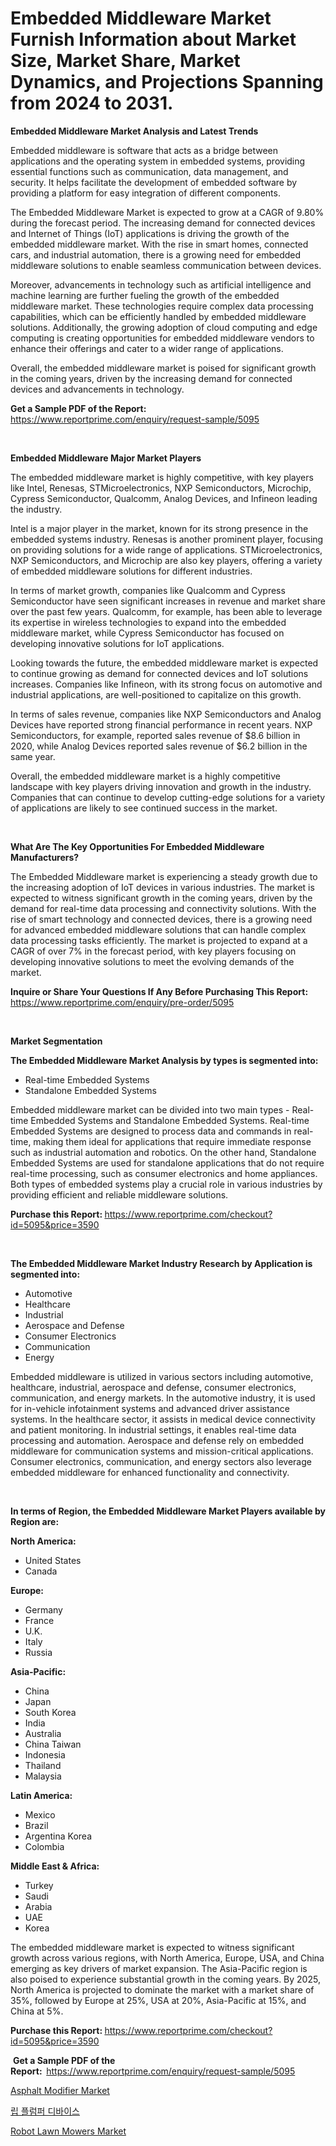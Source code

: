 <p><h1>Embedded Middleware Market Furnish Information about Market Size, Market Share, Market Dynamics, and Projections Spanning from 2024 to 2031.</h1></p><p><strong>Embedded Middleware Market Analysis and Latest Trends</strong></p>
<p><p>Embedded middleware is software that acts as a bridge between applications and the operating system in embedded systems, providing essential functions such as communication, data management, and security. It helps facilitate the development of embedded software by providing a platform for easy integration of different components.</p><p>The Embedded Middleware Market is expected to grow at a CAGR of 9.80% during the forecast period. The increasing demand for connected devices and Internet of Things (IoT) applications is driving the growth of the embedded middleware market. With the rise in smart homes, connected cars, and industrial automation, there is a growing need for embedded middleware solutions to enable seamless communication between devices.</p><p>Moreover, advancements in technology such as artificial intelligence and machine learning are further fueling the growth of the embedded middleware market. These technologies require complex data processing capabilities, which can be efficiently handled by embedded middleware solutions. Additionally, the growing adoption of cloud computing and edge computing is creating opportunities for embedded middleware vendors to enhance their offerings and cater to a wider range of applications.</p><p>Overall, the embedded middleware market is poised for significant growth in the coming years, driven by the increasing demand for connected devices and advancements in technology.</p></p>
<p><strong>Get a Sample PDF of the Report:&nbsp;</strong> <a href="https://www.reportprime.com/enquiry/request-sample/5095">https://www.reportprime.com/enquiry/request-sample/5095</a></p>
<p>&nbsp;</p>
<p><strong>Embedded Middleware Major Market Players</strong></p>
<p><p>The embedded middleware market is highly competitive, with key players like Intel, Renesas, STMicroelectronics, NXP Semiconductors, Microchip, Cypress Semiconductor, Qualcomm, Analog Devices, and Infineon leading the industry.</p><p>Intel is a major player in the market, known for its strong presence in the embedded systems industry. Renesas is another prominent player, focusing on providing solutions for a wide range of applications. STMicroelectronics, NXP Semiconductors, and Microchip are also key players, offering a variety of embedded middleware solutions for different industries.</p><p>In terms of market growth, companies like Qualcomm and Cypress Semiconductor have seen significant increases in revenue and market share over the past few years. Qualcomm, for example, has been able to leverage its expertise in wireless technologies to expand into the embedded middleware market, while Cypress Semiconductor has focused on developing innovative solutions for IoT applications.</p><p>Looking towards the future, the embedded middleware market is expected to continue growing as demand for connected devices and IoT solutions increases. Companies like Infineon, with its strong focus on automotive and industrial applications, are well-positioned to capitalize on this growth.</p><p>In terms of sales revenue, companies like NXP Semiconductors and Analog Devices have reported strong financial performance in recent years. NXP Semiconductors, for example, reported sales revenue of $8.6 billion in 2020, while Analog Devices reported sales revenue of $6.2 billion in the same year.</p><p>Overall, the embedded middleware market is a highly competitive landscape with key players driving innovation and growth in the industry. Companies that can continue to develop cutting-edge solutions for a variety of applications are likely to see continued success in the market.</p></p>
<p>&nbsp;</p>
<p><strong>What Are The Key Opportunities For Embedded Middleware Manufacturers?</strong></p>
<p><p>The Embedded Middleware market is experiencing a steady growth due to the increasing adoption of IoT devices in various industries. The market is expected to witness significant growth in the coming years, driven by the demand for real-time data processing and connectivity solutions. With the rise of smart technology and connected devices, there is a growing need for advanced embedded middleware solutions that can handle complex data processing tasks efficiently. The market is projected to expand at a CAGR of over 7% in the forecast period, with key players focusing on developing innovative solutions to meet the evolving demands of the market.</p></p>
<p><strong>Inquire or Share Your Questions If Any Before Purchasing This Report:</strong> <a href="https://www.reportprime.com/enquiry/pre-order/5095">https://www.reportprime.com/enquiry/pre-order/5095</a></p>
<p>&nbsp;</p>
<p><strong>Market Segmentation</strong></p>
<p><strong>The Embedded Middleware Market Analysis by types is segmented into:</strong></p>
<p><ul><li>Real-time Embedded Systems</li><li>Standalone Embedded Systems</li></ul></p>
<p><p>Embedded middleware market can be divided into two main types - Real-time Embedded Systems and Standalone Embedded Systems. Real-time Embedded Systems are designed to process data and commands in real-time, making them ideal for applications that require immediate response such as industrial automation and robotics. On the other hand, Standalone Embedded Systems are used for standalone applications that do not require real-time processing, such as consumer electronics and home appliances. Both types of embedded systems play a crucial role in various industries by providing efficient and reliable middleware solutions.</p></p>
<p><strong>Purchase this Report:&nbsp;</strong><a href="https://www.reportprime.com/checkout?id=5095&price=3590">https://www.reportprime.com/checkout?id=5095&price=3590</a></p>
<p>&nbsp;</p>
<p><strong>The Embedded Middleware Market Industry Research by Application is segmented into:</strong></p>
<p><ul><li>Automotive</li><li>Healthcare</li><li>Industrial</li><li>Aerospace and Defense</li><li>Consumer Electronics</li><li>Communication</li><li>Energy</li></ul></p>
<p><p>Embedded middleware is utilized in various sectors including automotive, healthcare, industrial, aerospace and defense, consumer electronics, communication, and energy markets. In the automotive industry, it is used for in-vehicle infotainment systems and advanced driver assistance systems. In the healthcare sector, it assists in medical device connectivity and patient monitoring. In industrial settings, it enables real-time data processing and automation. Aerospace and defense rely on embedded middleware for communication systems and mission-critical applications. Consumer electronics, communication, and energy sectors also leverage embedded middleware for enhanced functionality and connectivity.</p></p>
<p>&nbsp;</p>
<p><strong>In terms of Region, the Embedded Middleware Market Players available by Region are:</strong></p>
<p>
    <p> <strong> North America: </strong>
        <ul>
            <li>United States</li>
            <li>Canada</li>
        </ul>
        </p> 
    <p> <strong> Europe: </strong>
        <ul>
            <li>Germany</li>
            <li>France</li>
            <li>U.K.</li>
            <li>Italy</li>
            <li>Russia</li>
        </ul>
        </p> 
    <p> <strong> Asia-Pacific: </strong>
        <ul>
            <li>China</li>
            <li>Japan</li>
            <li>South Korea</li>
            <li>India</li>
            <li>Australia</li>
            <li>China Taiwan</li>
            <li>Indonesia</li>
            <li>Thailand</li>
            <li>Malaysia</li>
        </ul>
        </p> 
    <p> <strong> Latin America: </strong>
        <ul>
            <li>Mexico</li>
            <li>Brazil</li>
            <li>Argentina Korea</li>
            <li>Colombia</li>
        </ul>
        </p> 
    <p> <strong> Middle East & Africa: </strong>
        <ul>
            <li>Turkey</li>
            <li>Saudi</li>
            <li>Arabia</li>
            <li>UAE</li>
            <li>Korea</li>
        </ul>
    </p>
    </p>
<p><p>The embedded middleware market is expected to witness significant growth across various regions, with North America, Europe, USA, and China emerging as key drivers of market expansion. The Asia-Pacific region is also poised to experience substantial growth in the coming years. By 2025, North America is projected to dominate the market with a market share of 35%, followed by Europe at 25%, USA at 20%, Asia-Pacific at 15%, and China at 5%.</p></p>
<p><strong>Purchase this Report: </strong><a href="https://www.reportprime.com/checkout?id=5095&price=3590">https://www.reportprime.com/checkout?id=5095&price=3590</a></p>
<p>&nbsp;<strong>Get a Sample PDF of the Report:&nbsp;&nbsp;</strong><a href="https://www.reportprime.com/enquiry/request-sample/5095">https://www.reportprime.com/enquiry/request-sample/5095</a></p>
<p><strong></strong></p>
<p><p><a href="https://www.linkedin.com/pulse/asphalt-modifier-market-provides-comprehensive-analysis-including-6c9be?trackingId=CpdUMucel1w4zdl9PkdqcA%3D%3D">Asphalt Modifier Market</a></p><p><a href="https://medium.com/@leonidasalazar756/%EB%A6%BD-%ED%94%8C%EB%9F%BC%ED%8D%BC-%EC%9E%A5%EC%B9%98-%EC%8B%9C%EC%9E%A5-%EC%A1%B0%EC%82%AC-%EB%B3%B4%EA%B3%A0%EC%84%9C-2024%EB%85%84%EB%B6%80%ED%84%B0-2031%EB%85%84%EA%B9%8C%EC%A7%80%EC%9D%98-%EC%97%AD%EC%82%AC-%EB%B0%8F-%EC%98%88%EC%B8%A1-8b5220e28a68">립 플럼퍼 디바이스</a></p><p><a href="https://www.linkedin.com/pulse/robot-lawn-mowers-market-offer-valuable-insights-size-share-53gce?trackingId=utGJ8PQJQg%2F30YAMQYD49w%3D%3D">Robot Lawn Mowers Market</a></p></p>
